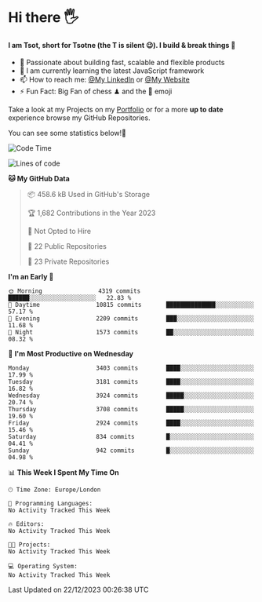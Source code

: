 # Hi there :raised_hand_with_fingers_splayed:
#### I am Tsot, short for Tsotne (the T is silent :wink:). I build & break things :space_invader:
- :telescope: Passionate about building fast, scalable and flexible products
- :seedling: I am currently learning the latest JavaScript framework 
- :mailbox: How to reach me: [@My LinkedIn](https://www.linkedin.com/in/tsotne-gvadzabia/) or [@My Website](https://tsotne.co.uk/contact)
- :zap: Fun Fact: Big Fan of chess ♟ and the 👾 emoji

Take a look at my Projects on my [Portfolio](https://tsotne.co.uk/) or for a more **up to date** experience browse my GitHub Repositories.

You can see some statistics below!:space_invader:
<!--START_SECTION:waka-->
![Code Time](http://img.shields.io/badge/Code%20Time-761%20hrs%202%20mins-blue)

![Lines of code](https://img.shields.io/badge/From%20Hello%20World%20I%27ve%20Written-7.8%20million%20lines%20of%20code-blue)

**🐱 My GitHub Data** 

> 📦 458.6 kB Used in GitHub's Storage 
 > 
> 🏆 1,682 Contributions in the Year 2023
 > 
> 🚫 Not Opted to Hire
 > 
> 📜 22 Public Repositories 
 > 
> 🔑 23 Private Repositories 
 > 
**I'm an Early 🐤** 

```text
🌞 Morning                4319 commits        ██████░░░░░░░░░░░░░░░░░░░   22.83 % 
🌆 Daytime                10815 commits       ██████████████░░░░░░░░░░░   57.17 % 
🌃 Evening                2209 commits        ███░░░░░░░░░░░░░░░░░░░░░░   11.68 % 
🌙 Night                  1573 commits        ██░░░░░░░░░░░░░░░░░░░░░░░   08.32 % 
```
📅 **I'm Most Productive on Wednesday** 

```text
Monday                   3403 commits        ████░░░░░░░░░░░░░░░░░░░░░   17.99 % 
Tuesday                  3181 commits        ████░░░░░░░░░░░░░░░░░░░░░   16.82 % 
Wednesday                3924 commits        █████░░░░░░░░░░░░░░░░░░░░   20.74 % 
Thursday                 3708 commits        █████░░░░░░░░░░░░░░░░░░░░   19.60 % 
Friday                   2924 commits        ████░░░░░░░░░░░░░░░░░░░░░   15.46 % 
Saturday                 834 commits         █░░░░░░░░░░░░░░░░░░░░░░░░   04.41 % 
Sunday                   942 commits         █░░░░░░░░░░░░░░░░░░░░░░░░   04.98 % 
```


📊 **This Week I Spent My Time On** 

```text
🕑︎ Time Zone: Europe/London

💬 Programming Languages: 
No Activity Tracked This Week

🔥 Editors: 
No Activity Tracked This Week

🐱‍💻 Projects: 
No Activity Tracked This Week

💻 Operating System: 
No Activity Tracked This Week
```


 Last Updated on 22/12/2023 00:26:38 UTC
<!--END_SECTION:waka-->
